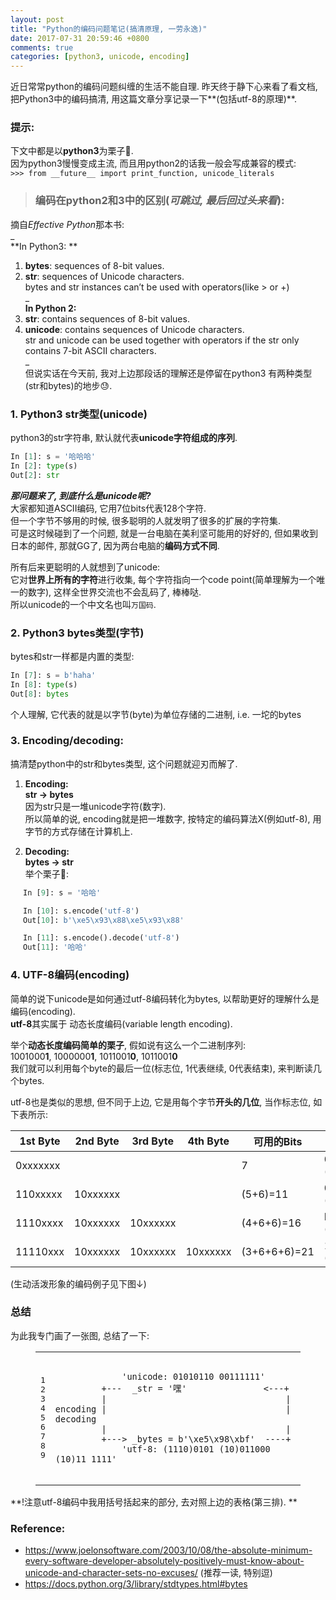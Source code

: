 ```yaml
---
layout: post
title: "Python的编码问题笔记(搞清原理, 一劳永逸)"
date: 2017-07-31 20:59:46 +0800
comments: true
categories: [python3, unicode, encoding]
---
```


近日常常python的编码问题纠缠的生活不能自理. 昨天终于静下心来看了看文档, 把Python3中的编码搞清, 用这篇文章分享记录一下**(包括utf-8的原理)**.    
<img class="lazy" style="max-height:200px" data-original="/images/blog/170801_encoding/h.png">    
<!--more-->



### 提示:
下文中都是以**python3**为栗子🌰.   
因为python3慢慢变成主流, 而且用python2的话我一般会写成兼容的模式:   
`>>> from __future__ import print_function, unicode_literals`



> ### 编码在python2和3中的区别(_可跳过, 最后回过头来看_):
摘自*Effective Python*那本书:   
_   
**In Python3: **    
1. **bytes**: sequences of 8-bit values.   
2. **str**: sequences of Unicode characters.   
bytes and str instances can’t be used with operators(like > or +)   
_   
**In Python 2:**    
1. **str**: contains sequences of 8-bit values.   
2. **unicode**: contains sequences of Unicode characters.    
str and unicode can be used together with operators if the str only contains 7-bit ASCII characters.   
_   
但说实话在今天前, 我对上边那段话的理解还是停留在python3 有两种类型(str和bytes)的地步😓.    




### 1. Python3 str类型(unicode)
python3的str字符串, 默认就代表**unicode字符组成的序列**.    
```python
In [1]: s = '哈哈哈'   
In [2]: type(s)   
Out[2]: str   
```

**_那问题来了, 到底什么是unicode呢?_**   
大家都知道ASCII编码, 它用7位bits代表128个字符.    
但一个字节不够用的时候, 很多聪明的人就发明了很多的扩展的字符集.   
可是这时候碰到了一个问题, 就是一台电脑在美利坚可能用的好好的, 但如果收到日本的邮件, 那就GG了, 因为两台电脑的**编码方式不同**.   

所有后来更聪明的人就想到了unicode:   
它对**世界上所有的字符**进行收集, 每个字符指向一个code point(简单理解为一个唯一的数字), 这样全世界交流也不会乱码了, 棒棒哒.   
所以unicode的一个中文名也叫`万国码`.



### 2. Python3 bytes类型(字节)
bytes和str一样都是内置的类型:  
```python 
In [7]: s = b'haha'
In [8]: type(s)
Out[8]: bytes   
```
个人理解, 它代表的就是以字节(byte)为单位存储的二进制, i.e. 一坨的bytes   



### 3. Encoding/decoding: 
搞清楚python中的str和bytes类型, 这个问题就迎刃而解了.   

1. **Encoding:**   
**str → bytes**   
因为str只是一堆unicode字符(数字).   
所以简单的说, encoding就是把一堆数字, 按特定的编码算法X(例如utf-8), 用字节的方式存储在计算机上.   

2. **Decoding:**   
**bytes → str**   
举个栗子🌰:   
<div style='margin-left: 20px'>

```python
In [9]: s = '哈哈'

In [10]: s.encode('utf-8')
Out[10]: b'\xe5\x93\x88\xe5\x93\x88'

In [11]: s.encode().decode('utf-8')
Out[11]: '哈哈'
```
</div>



### 4. UTF-8编码(encoding)
简单的说下unicode是如何通过utf-8编码转化为bytes, 以帮助更好的理解什么是编码(encoding).    
**utf-8**其实属于 动态长度编码(variable length encoding).   

举个**动态长度编码简单的栗子**, 假如说有这么一个二进制序列:   
1001000**1**, 1000000**1**, 1011001**0**, 1011001**0**   
我们就可以利用每个byte的最后一位(标志位, 1代表继续, 0代表结束), 来判断读几个bytes.   

utf-8也是类似的思想, 但不同于上边, 它是用每个字节**开头的几位**, 当作标志位, 如下表所示:    
<table>
	<thead>
		<tr>
			<th>1st Byte</th>
			<th>2nd Byte</th>
			<th>3rd Byte</th>
			<th>4th Byte</th>
			<th>可用的Bits</th>
			<th>最大值</th>
		</tr>
	</thead>
	<tbody>
		<tr>
			<td>0xxxxxxx</td>
			<td></td>
			<td></td>
			<td></td>
			<td>7</td>
			<td>007F hex (127)</td>
		</tr>
		<tr>
			<td>110xxxxx</td>
			<td>10xxxxxx</td>
			<td></td>
			<td></td>
			<td>(5+6)=11</td>
			<td>07FF hex  (2047)</td>
		</tr>
		<tr>
			<td>1110xxxx</td>
			<td>10xxxxxx</td>
			<td>10xxxxxx</td>
			<td></td>
			<td>(4+6+6)=16</td>
			<td>FFFF hex (65535)</td>
		</tr>
		<tr>
			<td>11110xxx</td>
			<td>10xxxxxx</td>
			<td>10xxxxxx</td>
			<td>10xxxxxx</td>
			<td>(3+6+6+6)=21</td>
			<td>10FFFF hex (1,114,111)</td>
		</tr>
	</tbody>
</table>
(生动活泼形象的编码例子见下图↓)


   

### 总结
为此我专门画了一张图, 总结了一下:   
<figure class="code"><figcaption><span></span></figcaption><div class="highlight"><table><tbody><tr><td class="gutter"><pre class="line-numbers"><span class="line-number">1</span>
<span class="line-number">2</span>
<span class="line-number">3</span>
<span class="line-number">4</span>
<span class="line-number">5</span>
<span class="line-number">6</span>
<span class="line-number">7</span>
<span class="line-number">8</span>
<span class="line-number">9</span>
</pre></td><td class="code"><pre><code class="python"><span class="line"><span class="o"> </span>
</span><span class="line">             <span class="s">'unicode: 01010110 00111111'</span>
</span><span class="line"><span class="o">        </span> <span class="o">+---</span>  <span class="n">_str</span> <span class="o">=</span> <span class="s">'嘿'</span>               <span class="o">&lt;---+</span>
</span><span class="line"><span class="o">        </span> <span class="o">|</span>                                   <span class="o">|</span>
</span><span class="line"><span class="n">encoding</span> <span class="o">|</span>                                   <span class="o">|</span> <span class="n">decoding</span>
</span><span class="line"><span class="o">        </span> <span class="o">|</span>                                   <span class="o">|</span>
</span><span class="line"><span class="o">        </span> <span class="o">+---&gt;</span> <span class="n">_bytes</span> <span class="o">=</span> <span class="n">b</span><span class="s">'</span><span class="se">\xe5\x98\xbf</span><span class="s">'</span>  <span class="o">----+</span>
</span><span class="line">             <span class="s">'utf-8: (1110)0101 (10)011000 (10)11 1111'</span>
</span><span class="line">
</span></code></pre></td></tr></tbody></table></div></figure>  
**!注意utf-8编码中我用括号括起来的部分, 去对照上边的表格(第三排).   **



### Reference:
-  https://www.joelonsoftware.com/2003/10/08/the-absolute-minimum-every-software-developer-absolutely-positively-must-know-about-unicode-and-character-sets-no-excuses/ (推荐一读, 特别逗)
- https://docs.python.org/3/library/stdtypes.html#bytes



